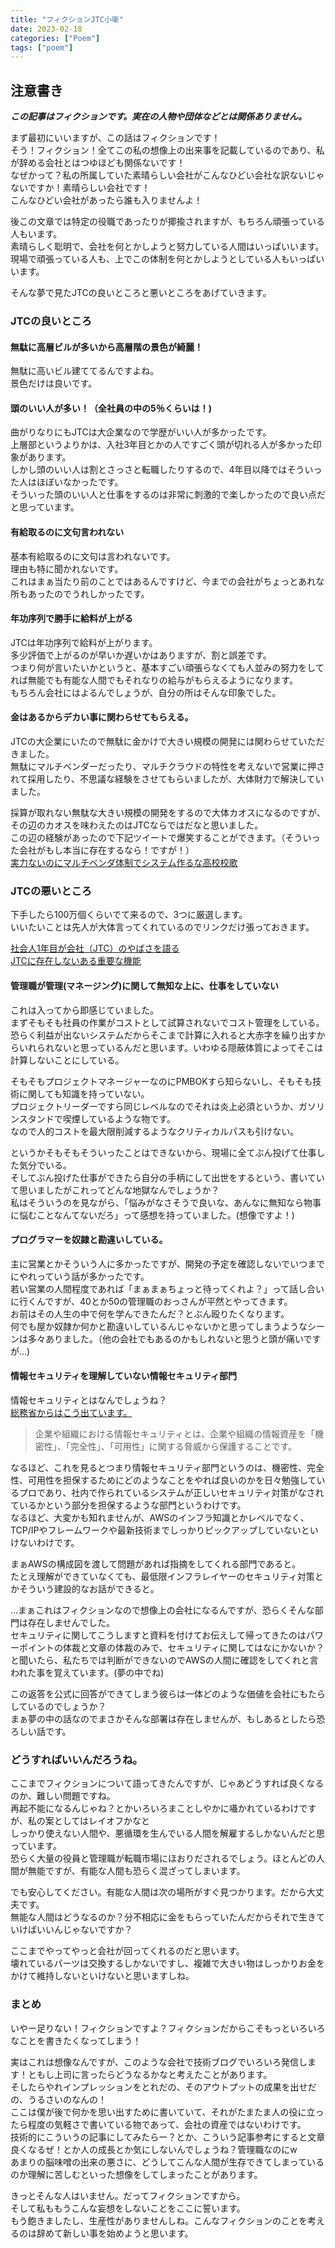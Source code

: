 ```yaml
---
title: "フィクションJTC小噺"
date: 2023-02-18
categories: ["Poem"]
tags: ["poem"]
---
```


## 注意書き

***この記事はフィクションです。実在の人物や団体などとは関係ありません。***

まず最初にいいますが、この話はフィクションです！  
そう！フィクション！全てこの私の想像上の出来事を記載しているのであり、私が辞める会社とはつゆほども関係ないです！  
なぜかって？私の所属していた素晴らしい会社がこんなひどい会社な訳ないじゃないですか！素晴らしい会社です！  
こんなひどい会社があったら誰も入りませんよ！  

後この文章では特定の役職であったりが揶揄されますが、もちろん頑張っている人もいます。  
素晴らしく聡明で、会社を何とかしようと努力している人間はいっぱいいます。  
現場で頑張っている人も、上でこの体制を何とかしようとしている人もいっぱいいます。  

そんな夢で見たJTCの良いところと悪いところをあげていきます。

### JTCの良いところ

#### 無駄に高層ビルが多いから高層階の景色が綺麗！

無駄に高いビル建ててるんですよね。  
景色だけは良いです。  

#### 頭のいい人が多い！（全社員の中の5％くらいは！)

曲がりなりにもJTCは大企業なので学歴がいい人が多かったです。  
上層部というよりかは、入社3年目とかの人ですごく頭が切れる人が多かった印象があります。  
しかし頭のいい人は割とさっさと転職したりするので、4年目以降ではそういった人はほぼいなかったです。  
そういった頭のいい人と仕事をするのは非常に刺激的で楽しかったので良い点だと思っています。  

#### 有給取るのに文句言われない

基本有給取るのに文句は言われないです。  
理由も特に聞かれないです。  
これはまぁ当たり前のことではあるんですけど、今までの会社がちょっとあれな所もあったのでうれしかったです。

#### 年功序列で勝手に給料が上がる

JTCは年功序列で給料が上がります。  
多少評価で上がるのが早いか遅いかはありますが、割と誤差です。  
つまり何が言いたいかというと、基本すごい頑張らなくても人並みの努力をしてれば無能でも有能な人間でもそれなりの給与がもらえるようになります。  
もちろん会社にはよるんでしょうが、自分の所はそんな印象でした。

#### 金はあるからデカい事に関わらせてもらえる。

JTCの大企業にいたので無駄に金かけで大きい規模の開発には関わらせていただきました。  
無駄にマルチベンダーだったり、マルチクラウドの特性を考えないで営業に押されて採用したり、不思議な経験をさせてもらいましたが、大体財力で解決していました。  


採算が取れない無駄な大きい規模の開発をするので大体カオスになるのですが、その辺のカオスを味わえたのはJTCならではだなと思いました。  
この辺の経験があったので下記ツイートで爆笑することができます。（そういった会社がもし本当に存在するなら！ですが！）  
[実力ないのにマルチベンダ体制でシステム作るな高校校歌](https://twitter.com/Canary_Kun/status/1617406484031344640)  

### JTCの悪いところ

下手したら100万個くらいでて来るので、3つに厳選します。  
いいたいことは先人が大体言ってくれているのでリンクだけ張っておきます。  

[社会人1年目が会社（JTC）のやばさを語る](https://market-pass.jp/career/column/3964/)  
[JTCに存在しないある重要な機能](https://jtc-survive.com/plan-biz-dev/)

#### 管理職が管理(マネージング)に関して無知な上に、仕事をしていない

これは入ってから即感じていました。  
まずそもそも社員の作業がコストとして試算されないでコスト管理をしている。  
恐らく利益が出ないシステムだからそこまで計算に入れると大赤字を繰り出すからいれられないと思っているんだと思います。いわゆる隠蔽体質によってそこは計算しないことにしている。  

そもそもプロジェクトマネージャーなのにPMBOKすら知らないし、そもそも技術に関しても知識を持っていない。  
プロジェクトリーダーですら同じレベルなのでそれは炎上必須というか、ガソリンスタンドで喫煙しているような物です。  
なので人的コストを最大限削減するようなクリティカルパスも引けない。  

というかそもそもそういったことはできないから、現場に全てぶん投げて仕事した気分でいる。  
そしてぶん投げた仕事ができたら自分の手柄にして出世をするという、書いていて思いましたがこれってどんな地獄なんでしょうか？  
私はそういうのを見ながら、「悩みがなさそうで良いな、あんなに無知なら物事に悩むことなんてないだろ」って感想を持っていました。(想像ですよ！)

#### プログラマーを奴隷と勘違いしている。

主に営業とかそういう人に多かったですが、開発の予定を確認しないでいつまでにやれっていう話が多かったです。  
若い営業の人間程度であれば「まぁまぁちょっと待ってくれよ？」って話し合いに行くんですが、40とか50の管理職のおっさんが平然とやってきます。  
お前はその人生の中で何を学んできたんだ？とぶん殴りたくなります。  
何でも屋か奴隷か何かと勘違いしているんじゃないかと思ってしまうようなシーンは多々ありました。（他の会社でもあるのかもしれないと思うと頭が痛いですが…)  

#### 情報セキュリティを理解していない情報セキュリティ部門

情報セキュリティとはなんでしょうね？  
[総務省からはこう出ています。](https://www.soumu.go.jp/main_sosiki/joho_tsusin/security/business/executive/02.html)

> 企業や組織における情報セキュリティとは、企業や組織の情報資産を「機密性」、「完全性」、「可用性」に関する脅威から保護することです。  

なるほど、これを見るとつまり情報セキュリティ部門というのは、機密性、完全性、可用性を担保するためにどのようなことをやれば良いのかを日々勉強しているプロであり、社内で作られているシステムが正しいセキュリティ対策がなされているかという部分を担保するような部門というわけです。  
なるほど、大変かも知れませんが、AWSのインフラ知識とかレベルでなく、TCP/IPやフレームワークや最新技術までしっかりピックアップしていないといけないわけです。  

まぁAWSの構成図を渡して問題があれば指摘をしてくれる部門であると。  
たとえ理解ができていなくても、最低限インフラレイヤーのセキュリティ対策とかそういう建設的なお話ができると。  

…まぁこれはフィクションなので想像上の会社になるんですが、恐らくそんな部門は存在しませんでした。  
セキュリティに関してこうしますと資料を付けてお伝えして帰ってきたのはパワーポイントの体裁と文章の体裁のみで、セキュリティに関してはなにかないか？と聞いたら、私たちでは判断ができないのでAWSの人間に確認をしてくれと言われた事を覚えています。(夢の中でね)  

この返答を公式に回答ができてしまう彼らは一体どのような価値を会社にもたらしているのでしょうか？  
まぁ夢の中の話なのでまさかそんな部署は存在しませんが、もしあるとしたら恐ろしい話です。  

### どうすればいいんだろうね。

ここまでフィクションについて語ってきたんですが、じゃあどうすれば良くなるのか、難しい問題ですね。  
再起不能になるんじゃね？とかいろいろまことしやかに囁かれているわけですが、私の案としてはレイオフかなと  
しっかり使えない人間や、悪循環を生んでいる人間を解雇するしかないんだと思っています。  
恐らく大量の役員と管理職が転職市場にほおりだされるでしょう。ほとんどの人間が無能ですが、有能な人間も恐らく混ざってしまいます。  

でも安心してください。有能な人間は次の場所がすぐ見つかります。だから大丈夫です。  
無能な人間はどうなるのか？分不相応に金をもらっていたんだからそれで生きていけばいいんじゃないですか？  

ここまでやってやっと会社が回ってくれるのだと思います。  
壊れているパーツは交換するしかないですし、複雑で大きい物はしっかりお金をかけて維持しないといけないと思いますしね。  

### まとめ

いやー足りない！フィクションですよ？フィクションだからこそもっといろいろなことを書きたくなってしまう！  

実はこれは想像なんですが、このような会社で技術ブログでいろいろ発信します！ともし上司に言ったらどうなるかなと考えたことがあります。  
そしたらやれインプレッションをとれだの、そのアウトプットの成果を出せだの、うるさいのなんの！  
ここは僕が後で何かを思い出すために書いていて、それがたまたま人の役に立ったら程度の気軽さで書いている物であって、会社の資産ではないわけです。  
技術的にこういうの記事にしてみたらー？とか、こういう記事参考にすると文章良くなるぜ！とか人の成長とか気にしないんでしょうね？管理職なのにw  
あまりの脳味噌の出来の悪さに、どうしてこんな人間が生存できてしまっているのか理解に苦しむといった想像をしてしまったことがあります。  

きっとそんな人はいません。だってフィクションですから。  
そして私ももうこんな妄想をしないことをここに誓います。  
もう飽きましたし、生産性がありませんしね。こんなフィクションのことを考えるのは辞めて新しい事を始めようと思います。  

